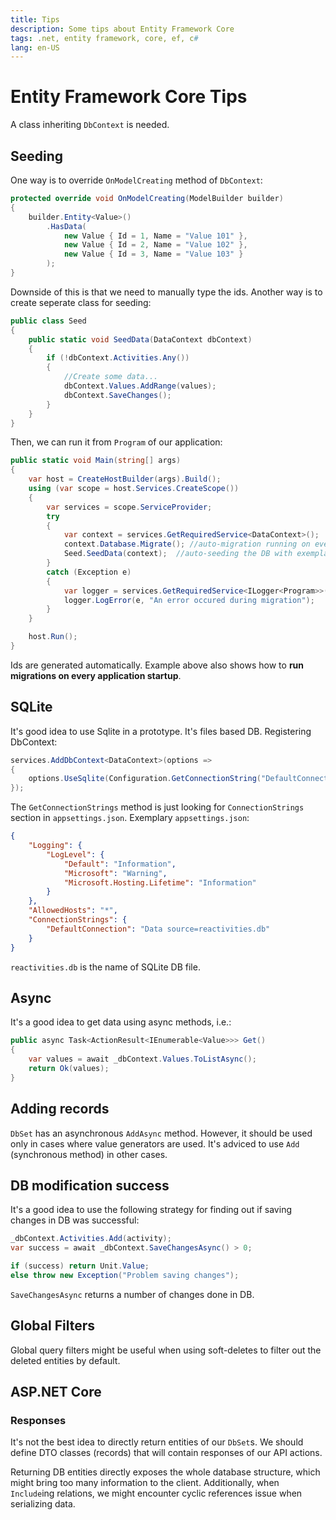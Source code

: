 ```yaml
---
title: Tips
description: Some tips about Entity Framework Core
tags: .net, entity framework, core, ef, c#
lang: en-US
---
```


# Entity Framework Core Tips

A class inheriting `DbContext` is needed.

## Seeding

One way is to override `OnModelCreating` method of `DbContext`:

```csharp
protected override void OnModelCreating(ModelBuilder builder)
{
    builder.Entity<Value>()
        .HasData(
            new Value { Id = 1, Name = "Value 101" },
            new Value { Id = 2, Name = "Value 102" },
            new Value { Id = 3, Name = "Value 103" }
        );
}
```

Downside of this is that we need to manually type the ids. Another way is to
create seperate class for seeding:

```csharp
public class Seed
{
    public static void SeedData(DataContext dbContext)
    {
        if (!dbContext.Activities.Any())
        {
            //Create some data...
            dbContext.Values.AddRange(values);
            dbContext.SaveChanges();
        }
    }
}
```

Then, we can run it from `Program` of our application:

```csharp
public static void Main(string[] args)
{
    var host = CreateHostBuilder(args).Build();
    using (var scope = host.Services.CreateScope())
    {
        var services = scope.ServiceProvider;
        try
        {
            var context = services.GetRequiredService<DataContext>();
            context.Database.Migrate(); //auto-migration running on every startup to make sure DB is in sync
            Seed.SeedData(context);  //auto-seeding the DB with exemplary data if there is no data in DB
        }
        catch (Exception e)
        {
            var logger = services.GetRequiredService<ILogger<Program>>();
            logger.LogError(e, "An error occured during migration");
        }
    }

    host.Run();
}
```

Ids are generated automatically. Example above also shows how to **run
migrations on every application startup**.

## SQLite

It's good idea to use Sqlite in a prototype. It's files based DB. Registering
DbContext:

```csharp
services.AddDbContext<DataContext>(options =>
{
    options.UseSqlite(Configuration.GetConnectionString("DefaultConnection"));
});
```

The `GetConnectionStrings` method is just looking for `ConnectionStrings`
section in `appsettings.json`. Exemplary `appsettings.json`:

```json
{
    "Logging": {
        "LogLevel": {
            "Default": "Information",
            "Microsoft": "Warning",
            "Microsoft.Hosting.Lifetime": "Information"
        }
    },
    "AllowedHosts": "*",
    "ConnectionStrings": {
        "DefaultConnection": "Data source=reactivities.db"
    }
}
```

`reactivities.db` is the name of SQLite DB file.

## Async

It's a good idea to get data using async methods, i.e.:

```csharp
public async Task<ActionResult<IEnumerable<Value>>> Get()
{
    var values = await _dbContext.Values.ToListAsync();
    return Ok(values);
}
```

## Adding records

`DbSet` has an asynchronous `AddAsync` method. However, it should be used only
in cases where value generators are used. It's adviced to use `Add` (synchronous
method) in other cases.

## DB modification success

It's a good idea to use the following strategy for finding out if saving changes
in DB was successful:

```csharp
_dbContext.Activities.Add(activity);
var success = await _dbContext.SaveChangesAsync() > 0;

if (success) return Unit.Value;
else throw new Exception("Problem saving changes");
```

`SaveChangesAsync` returns a number of changes done in DB.

## Global Filters

Global query filters might be useful when using soft-deletes to filter out the
deleted entities by default.

## ASP.NET Core

### Responses

It's not the best idea to directly return entities of our `DbSet`s. We should
define DTO classes (records) that will contain responses of our API actions.

Returning DB entities directly exposes the whole database structure, which might
bring too many information to the client. Additionally, when `Include`ing
relations, we might encounter cyclic references issue when serializing data.